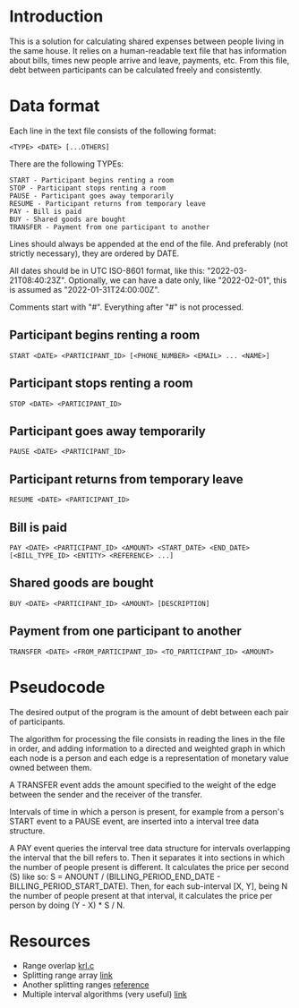 # Introduction
This is a solution for calculating shared expenses between people living in the same house. It relies on a human-readable text file that has information about bills, times new people arrive and leave, payments, etc.
From this file, debt between participants can be calculated freely and consistently.

# Data format
Each line in the text file consists of the following format:
```
<TYPE> <DATE> [...OTHERS]
```

There are the following TYPEs:

```
START - Participant begins renting a room
STOP - Participant stops renting a room
PAUSE - Participant goes away temporarily
RESUME - Participant returns from temporary leave
PAY - Bill is paid
BUY - Shared goods are bought
TRANSFER - Payment from one participant to another
```

Lines should always be appended at the end of the file. And preferably (not strictly necessary), they are ordered by DATE.


All dates should be in UTC ISO-8601 format, like this: "2022-03-21T08:40:23Z".
Optionally, we can have a date only, like "2022-02-01", this is assumed as "2022-01-31T24:00:00Z".


Comments start with "#". Everything after "#" is not processed.

## Participant begins renting a room
```
START <DATE> <PARTICIPANT_ID> [<PHONE_NUMBER> <EMAIL> ... <NAME>]
```

## Participant stops renting a room
```
STOP <DATE> <PARTICIPANT_ID>
```

## Participant goes away temporarily
```
PAUSE <DATE> <PARTICIPANT_ID>
```

## Participant returns from temporary leave
```
RESUME <DATE> <PARTICIPANT_ID>
```

## Bill is paid
```
PAY <DATE> <PARTICIPANT_ID> <AMOUNT> <START_DATE> <END_DATE> [<BILL_TYPE_ID> <ENTITY> <REFERENCE> ...]
```

## Shared goods are bought
```
BUY <DATE> <PARTICIPANT_ID> <AMOUNT> [DESCRIPTION]
```

## Payment from one participant to another
```
TRANSFER <DATE> <FROM_PARTICIPANT_ID> <TO_PARTICIPANT_ID> <AMOUNT>
```

# Pseudocode
The desired output of the program is the amount of debt between each pair of participants.

The algorithm for processing the file consists in reading the lines in the file in order, and adding information to a directed and weighted graph in which each node is a person and each edge is a representation of monetary value owned between them.

A TRANSFER event adds the amount specified to the weight of the edge between the sender and the receiver of the transfer.

Intervals of time in which a person is present, for example from a person's START event to a PAUSE event, are inserted into a interval tree data structure.

A PAY event queries the interval tree data structure for intervals overlapping the interval that the bill refers to. Then it separates it into sections in which the number of people present is different. It calculates the price per second (S) like so: S = ANOUNT / (BILLING\_PERIOD\_END\_DATE - BILLING\_PERIOD\_START\_DATE). Then, for each sub-interval [X, Y], being N the number of people present at that interval, it calculates the price per person by doing (Y - X) * S / N.

# Resources

- Range overlap [krl.c](https://github.com/LineageOS/android_external_openssh/blob/lineage-18.1/krl.c)
- Splitting range array [link](https://tousu.in/qa/?qa=3554098/)
- Another splitting ranges [reference](https://ssw.jku.at/Research/Papers/Wimmer05/Wimmer05.pdf)
- Multiple interval algorithms (very useful) [link](https://digitalcommons.usu.edu/cgi/viewcontent.cgi?article=8143&context=etd)
